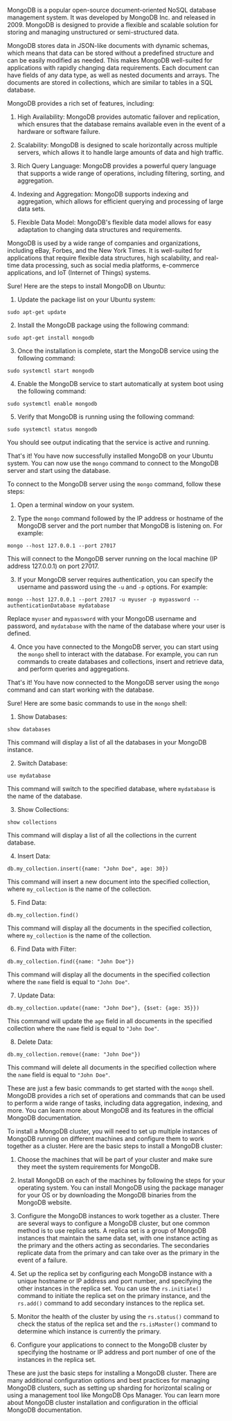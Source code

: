 MongoDB is a popular open-source document-oriented NoSQL database management system. It was developed by MongoDB Inc. and released in 2009. MongoDB is designed to provide a flexible and scalable solution for storing and managing unstructured or semi-structured data.

MongoDB stores data in JSON-like documents with dynamic schemas, which means that data can be stored without a predefined structure and can be easily modified as needed. This makes MongoDB well-suited for applications with rapidly changing data requirements. Each document can have fields of any data type, as well as nested documents and arrays. The documents are stored in collections, which are similar to tables in a SQL database.

MongoDB provides a rich set of features, including:

1. High Availability: MongoDB provides automatic failover and replication, which ensures that the database remains available even in the event of a hardware or software failure.

2. Scalability: MongoDB is designed to scale horizontally across multiple servers, which allows it to handle large amounts of data and high traffic.

3. Rich Query Language: MongoDB provides a powerful query language that supports a wide range of operations, including filtering, sorting, and aggregation.

4. Indexing and Aggregation: MongoDB supports indexing and aggregation, which allows for efficient querying and processing of large data sets.

5. Flexible Data Model: MongoDB's flexible data model allows for easy adaptation to changing data structures and requirements.

MongoDB is used by a wide range of companies and organizations, including eBay, Forbes, and the New York Times. It is well-suited for applications that require flexible data structures, high scalability, and real-time data processing, such as social media platforms, e-commerce applications, and IoT (Internet of Things) systems.

Sure! Here are the steps to install MongoDB on Ubuntu:

1. Update the package list on your Ubuntu system:
```
sudo apt-get update
```

2. Install the MongoDB package using the following command:
```
sudo apt-get install mongodb
```

3. Once the installation is complete, start the MongoDB service using the following command:
```
sudo systemctl start mongodb
```

4. Enable the MongoDB service to start automatically at system boot using the following command:
```
sudo systemctl enable mongodb
```

5. Verify that MongoDB is running using the following command:
```
sudo systemctl status mongodb
```

You should see output indicating that the service is active and running.

That's it! You have now successfully installed MongoDB on your Ubuntu system. You can now use the `mongo` command to connect to the MongoDB server and start using the database.


To connect to the MongoDB server using the `mongo` command, follow these steps:

1. Open a terminal window on your system.

2. Type the `mongo` command followed by the IP address or hostname of the MongoDB server and the port number that MongoDB is listening on. For example:
```
mongo --host 127.0.0.1 --port 27017
```
This will connect to the MongoDB server running on the local machine (IP address 127.0.0.1) on port 27017.

3. If your MongoDB server requires authentication, you can specify the username and password using the `-u` and `-p` options. For example:
```
mongo --host 127.0.0.1 --port 27017 -u myuser -p mypassword --authenticationDatabase mydatabase
```
Replace `myuser` and `mypassword` with your MongoDB username and password, and `mydatabase` with the name of the database where your user is defined.

4. Once you have connected to the MongoDB server, you can start using the `mongo` shell to interact with the database. For example, you can run commands to create databases and collections, insert and retrieve data, and perform queries and aggregations.

That's it! You have now connected to the MongoDB server using the `mongo` command and can start working with the database.


Sure! Here are some basic commands to use in the `mongo` shell:

1. Show Databases:
```
show databases
```
This command will display a list of all the databases in your MongoDB instance.

2. Switch Database:
```
use mydatabase
```
This command will switch to the specified database, where `mydatabase` is the name of the database.

3. Show Collections:
```
show collections
```
This command will display a list of all the collections in the current database.

4. Insert Data:
```
db.my_collection.insert({name: "John Doe", age: 30})
```
This command will insert a new document into the specified collection, where `my_collection` is the name of the collection.

5. Find Data:
```
db.my_collection.find()
```
This command will display all the documents in the specified collection, where `my_collection` is the name of the collection.

6. Find Data with Filter:
```
db.my_collection.find({name: "John Doe"})
```
This command will display all the documents in the specified collection where the `name` field is equal to `"John Doe"`.

7. Update Data:
```
db.my_collection.update({name: "John Doe"}, {$set: {age: 35}})
```
This command will update the `age` field in all documents in the specified collection where the `name` field is equal to `"John Doe"`.

8. Delete Data:
```
db.my_collection.remove({name: "John Doe"})
```
This command will delete all documents in the specified collection where the `name` field is equal to `"John Doe"`.

These are just a few basic commands to get started with the `mongo` shell. MongoDB provides a rich set of operations and commands that can be used to perform a wide range of tasks, including data aggregation, indexing, and more. You can learn more about MongoDB and its features in the official MongoDB documentation.


To install a MongoDB cluster, you will need to set up multiple instances of MongoDB running on different machines and configure them to work together as a cluster. Here are the basic steps to install a MongoDB cluster:

1. Choose the machines that will be part of your cluster and make sure they meet the system requirements for MongoDB.

2. Install MongoDB on each of the machines by following the steps for your operating system. You can install MongoDB using the package manager for your OS or by downloading the MongoDB binaries from the MongoDB website.

3. Configure the MongoDB instances to work together as a cluster. There are several ways to configure a MongoDB cluster, but one common method is to use replica sets. A replica set is a group of MongoDB instances that maintain the same data set, with one instance acting as the primary and the others acting as secondaries. The secondaries replicate data from the primary and can take over as the primary in the event of a failure.

4. Set up the replica set by configuring each MongoDB instance with a unique hostname or IP address and port number, and specifying the other instances in the replica set. You can use the `rs.initiate()` command to initiate the replica set on the primary instance, and the `rs.add()` command to add secondary instances to the replica set.

5. Monitor the health of the cluster by using the `rs.status()` command to check the status of the replica set and the `rs.isMaster()` command to determine which instance is currently the primary.

6. Configure your applications to connect to the MongoDB cluster by specifying the hostname or IP address and port number of one of the instances in the replica set.

These are just the basic steps for installing a MongoDB cluster. There are many additional configuration options and best practices for managing MongoDB clusters, such as setting up sharding for horizontal scaling or using a management tool like MongoDB Ops Manager. You can learn more about MongoDB cluster installation and configuration in the official MongoDB documentation.

